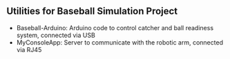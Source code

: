 ## Utilities for Baseball Simulation Project

- Baseball-Arduino: Arduino code to control catcher and ball readiness system, connected via USB
- MyConsoleApp: Server to communicate with the robotic arm, connected via RJ45
